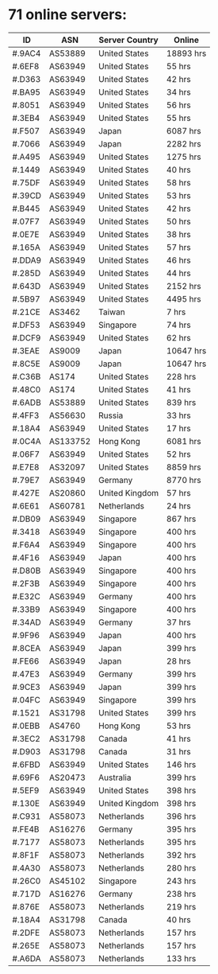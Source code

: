 # 71 online servers:

| ID | ASN | Server Country | Online |
| ------ | ------ | ------ | ------ |
| #.9AC4 | AS53889 | United States | 18893 hrs |
| #.6EF8 | AS63949 | United States | 55 hrs |
| #.D363 | AS63949 | United States | 42 hrs |
| #.BA95 | AS63949 | United States | 34 hrs |
| #.8051 | AS63949 | United States | 56 hrs |
| #.3EB4 | AS63949 | United States | 55 hrs |
| #.F507 | AS63949 | Japan | 6087 hrs |
| #.7066 | AS63949 | Japan | 2282 hrs |
| #.A495 | AS63949 | United States | 1275 hrs |
| #.1449 | AS63949 | United States | 40 hrs |
| #.75DF | AS63949 | United States | 58 hrs |
| #.39CD | AS63949 | United States | 53 hrs |
| #.B445 | AS63949 | United States | 42 hrs |
| #.07F7 | AS63949 | United States | 50 hrs |
| #.0E7E | AS63949 | United States | 38 hrs |
| #.165A | AS63949 | United States | 57 hrs |
| #.DDA9 | AS63949 | United States | 46 hrs |
| #.285D | AS63949 | United States | 44 hrs |
| #.643D | AS63949 | United States | 2152 hrs |
| #.5B97 | AS63949 | United States | 4495 hrs |
| #.21CE | AS3462 | Taiwan | 7 hrs |
| #.DF53 | AS63949 | Singapore | 74 hrs |
| #.DCF9 | AS63949 | United States | 62 hrs |
| #.3EAE | AS9009 | Japan | 10647 hrs |
| #.8C5E | AS9009 | Japan | 10647 hrs |
| #.C36B | AS174 | United States | 228 hrs |
| #.48C0 | AS174 | United States | 41 hrs |
| #.6ADB | AS53889 | United States | 839 hrs |
| #.4FF3 | AS56630 | Russia | 33 hrs |
| #.18A4 | AS63949 | United States | 17 hrs |
| #.0C4A | AS133752 | Hong Kong | 6081 hrs |
| #.06F7 | AS63949 | United States | 52 hrs |
| #.E7E8 | AS32097 | United States | 8859 hrs |
| #.79E7 | AS63949 | Germany | 8770 hrs |
| #.427E | AS20860 | United Kingdom | 57 hrs |
| #.6E61 | AS60781 | Netherlands | 24 hrs |
| #.DB09 | AS63949 | Singapore | 867 hrs |
| #.3418 | AS63949 | Singapore | 400 hrs |
| #.F6A4 | AS63949 | Singapore | 400 hrs |
| #.4F16 | AS63949 | Japan | 400 hrs |
| #.D80B | AS63949 | Singapore | 400 hrs |
| #.2F3B | AS63949 | Singapore | 400 hrs |
| #.E32C | AS63949 | Germany | 400 hrs |
| #.33B9 | AS63949 | Singapore | 400 hrs |
| #.34AD | AS63949 | Germany | 37 hrs |
| #.9F96 | AS63949 | Japan | 400 hrs |
| #.8CEA | AS63949 | Japan | 399 hrs |
| #.FE66 | AS63949 | Japan | 28 hrs |
| #.47E3 | AS63949 | Germany | 399 hrs |
| #.9CE3 | AS63949 | Japan | 399 hrs |
| #.04FC | AS63949 | Singapore | 399 hrs |
| #.1521 | AS31798 | United States | 399 hrs |
| #.0EBB | AS4760 | Hong Kong | 53 hrs |
| #.3EC2 | AS31798 | Canada | 41 hrs |
| #.D903 | AS31798 | Canada | 31 hrs |
| #.6FBD | AS63949 | United States | 146 hrs |
| #.69F6 | AS20473 | Australia | 399 hrs |
| #.5EF9 | AS63949 | United States | 398 hrs |
| #.130E | AS63949 | United Kingdom | 398 hrs |
| #.C931 | AS58073 | Netherlands | 396 hrs |
| #.FE4B | AS16276 | Germany | 395 hrs |
| #.7177 | AS58073 | Netherlands | 395 hrs |
| #.8F1F | AS58073 | Netherlands | 392 hrs |
| #.4A30 | AS58073 | Netherlands | 280 hrs |
| #.26C0 | AS45102 | Singapore | 243 hrs |
| #.717D | AS16276 | Germany | 238 hrs |
| #.876E | AS58073 | Netherlands | 219 hrs |
| #.18A4 | AS31798 | Canada | 40 hrs |
| #.2DFE | AS58073 | Netherlands | 157 hrs |
| #.265E | AS58073 | Netherlands | 157 hrs |
| #.A6DA | AS58073 | Netherlands | 133 hrs |

